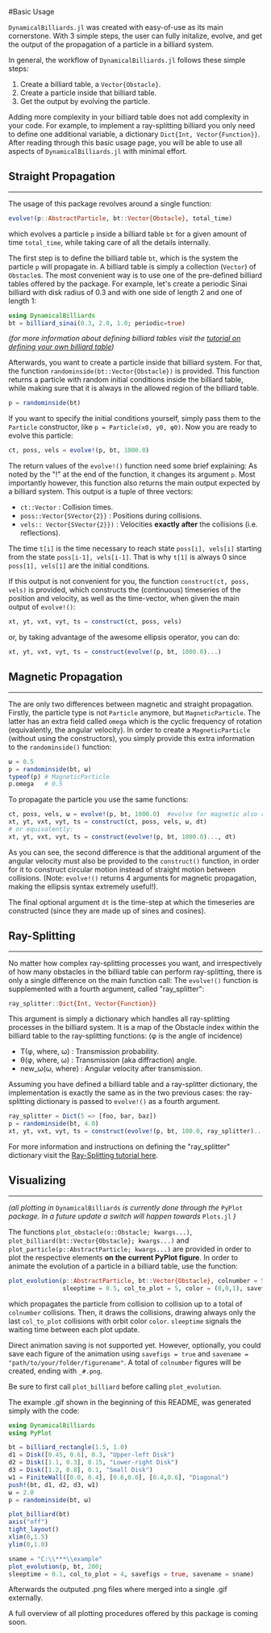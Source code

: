 
#Basic Usage


`DynamicalBilliards.jl` was created with easy-of-use as its main cornerstone.  With 3 simple steps, the user can fully initalize, evolve, and get the output of the propagation of a particle in a billiard system.


In general, the workflow of `DynamicalBilliards.jl` follows these simple steps:


1. Create a billiard table, a `Vector{Obstacle}`.
2. Create a particle inside that billiard table.
3. Get the output by evolving the particle.


Adding more complexity in your billiard table does not add complexity in your code. For example, to implement a ray-splitting billiard you only need to define one additional variable, a dictionary `Dict{Int, Vector{Function}}`. After reading through this basic usage page,  you will be able to use all aspects of `DynamicalBilliards.jl` with minimal effort.


<a id='Straight-Propagation-1'></a>

## Straight Propagation


---


The usage of this package revolves around a single function: 


```julia
evolve!(p::AbstractParticle, bt::Vector{Obstacle}, total_time)
```


which evolves a particle `p` inside a billiard table `bt` for a given amount of time `total_time`,  while taking care of all the details internally. 


The first step is to define the billiard table `bt`, which is the system the particle `p` will propagate in.  A billiard table is simply a collection (`Vector`) of `Obstacle`s. The most convenient way is to use  one of the pre-defined billiard tables offered by the package. For example, let's create a periodic Sinai  billiard with disk radius of 0.3 and with one side of length 2 and one of length 1:


```julia
using DynamicalBilliards
bt = billiard_sinai(0.3, 2.0, 1.0; periodic=true)
```


*(for more information about defining billiard tables visit the [tutorial on defining your own billiard table](/tutorials/billiard_table))*


Afterwards, you want to create a particle inside that billiard system.  For that, the function `randominside(bt::Vector{Obstacle})` is provided.  This function returns a particle with random initial conditions inside the billiard table,  while making sure that it is always in the allowed region of the billiard table.


```julia
p = randominside(bt)
```


If you want to specify the initial conditions yourself, simply pass them to the `Particle` constructor, like `p = Particle(x0, y0, φ0)`. Now you are ready to evolve this particle:


```julia
ct, poss, vels = evolve!(p, bt, 1000.0)
```


The return values of the `evolve!()` function need some brief explaining: As noted by the "!" at the end of the function,  it changes its argument `p`. Most importantly however, this function also returns the main output expected by a billiard system. This output is a tuple of three vectors:


  * `ct::Vector` : Collision times.
  * `poss::Vector{SVector{2}}` : Positions during collisions.
  * `vels:: Vector{SVector{2}})` : Velocities **exactly after** the collisions (i.e. reflections).


The time `t[i]` is the time necessary to reach state `poss[i], vels[i]` starting from the state `poss[i-1], vels[i-1]`. That is why `t[1]` is always 0 since `poss[1], vels[1]` are the initial conditions.


If this output is not convenient for you, the function `construct(ct, poss, vels)` is provided,  which constructs the (continuous) timeseries of the position and velocity, as well as the time-vector, when given the main output of `evolve!()`:


```julia
xt, yt, vxt, vyt, ts = construct(ct, poss, vels)
```


or, by taking advantage of the awesome ellipsis operator, you can do:


```julia
xt, yt, vxt, vyt, ts = construct(evolve!(p, bt, 1000.0)...)
```


<a id='Magnetic-Propagation-1'></a>

## Magnetic Propagation


---


The are only two differences between magnetic and straight propagation.  Firstly, the particle type is not `Particle` anymore, but `MagneticParticle`.  The latter has an extra field called `omega` which is the cyclic frequency of rotation  (equivalently, the angular velocity). In order to create a `MagneticParticle` (without using the constructors),  you simply provide this extra information to the `randominside()` function:


```julia
ω = 0.5
p = randominside(bt, ω)
typeof(p) # MagneticParticle
p.omega   # 0.5
```


To propagate the particle you use the same functions:


```julia
ct, poss, vels, ω = evolve!(p, bt, 1000.0)  #evolve for magnetic also returns ω
xt, yt, vxt, vyt, ts = construct(ct, poss, vels, ω, dt)
# or equivalently: 
xt, yt, vxt, vyt, ts = construct(evolve!(p, bt, 1000.0)..., dt)
```


As you can see, the second difference is that the additional argument of the angular velocity must also be provided  to the `construct()` function, in order for it to construct circular motion instead of straight motion between collisions.  (Note: `evolve!()` returns 4 arguments for magnetic propagation, making the ellipsis syntax extremely useful!).


The final optional argument `dt` is the time-step at which the timeseries are constructed  (since they are made up of sines and cosines).


<a id='Ray-Splitting-1'></a>

## Ray-Splitting


---


No matter how complex ray-splitting processes you want, and irrespectively of how many obstacles in the billiard table can perform ray-splitting, there is only a single difference on the main function call: The `evolve!()` function is supplemented with a fourth argument, called "ray_splitter":


```julia
ray_splitter::Dict{Int, Vector{Function}}
```


This argument is simply a dictionary which handles all ray-splitting processes in the billiard system. It is a map of the Obstacle index within the billiard table to the ray-splitting functions: (φ is the angle of incidence)


  * T(φ, where, ω) : Transmission probability.
  * θ(φ, where, ω) : Transmission (aka diffraction) angle.
  * new_ω(ω, where) : Angular velocity after transmission.


Assuming you have defined a billiard table and a ray-splitter dictionary, the implementation is exactly the same as in the two previous cases: the ray-splitting dictionary is passed to `evolve!()` as a fourth argument.


```julia
ray_splitter = Dict(5 => [foo, bar, baz])
p = randominside(bt, 4.0)
xt, yt, vxt, vyt, ts = construct(evolve!(p, bt, 100.0, ray_splitter)..., dt = 0.01)
```


For more information and instructions on defining the "ray_splitter" dictionary visit the [Ray-Splitting tutorial here](/tutorials/ray-splitting).


<a id='Visualizing-1'></a>

## Visualizing


---


*(all plotting in* `DynamicalBilliards` *is currently done through the* `PyPlot` *package. In a future update a switch will happen towards* `Plots.jl` *)*


The functions `plot_obstacle(o::Obstacle; kwargs...)`, `plot_billiard(bt::Vector{Obstacle}; kwargs...)` and `plot_particle(p::AbstractParticle; kwargs...)` are provided in order to plot the respective elements **on the current PyPlot figure**. In order to animate the evolution of a particle in a billiard table, use the function:


```julia
plot_evolution(p::AbstractParticle, bt::Vector{Obstacle}, colnumber = 50;
               sleeptime = 0.5, col_to_plot = 5, color = (0,0,1), savefigs = false, savename = "")
```


which propagates the particle from collision to collision up to a total of `colnumber` collisions. Then, it draws the collisions, drawing always only the last `col_to_plot` collisions with orbit color `color`.  `sleeptime` signals the waiting time between each plot update.


Direct animation saving is not supported yet. However, optionally, you could save each figure of the animation using `savefigs = true` and `savename = "path/to/your/folder/figurename"`. A total of `colnumber` figures will be created, ending with `_#.png`.


Be sure to first call `plot_billiard` before calling `plot_evolution`.


The example .gif shown in the beginning of this README, was generated simply with the code:


```julia
using DynamicalBilliards
using PyPlot

bt = billiard_rectangle(1.5, 1.0)
d1 = Disk([0.45, 0.6], 0.3, "Upper-left Disk")
d2 = Disk([1.1, 0.3], 0.15, "Lower-right Disk")
d3 = Disk([1.2, 0.8], 0.1, "Small Disk")
w1 = FiniteWall([0.0, 0.4], [0.6,0.0], [0.4,0.6], "Diagonal")
push!(bt, d1, d2, d3, w1)
ω = 2.0
p = randominside(bt, ω)

plot_billiard(bt)
axis("off")
tight_layout()
xlim(0,1.5)
ylim(0,1.0)

sname = "C:\\***\\example"
plot_evolution(p, bt, 200;
sleeptime = 0.1, col_to_plot = 4, savefigs = true, savename = sname)
```


Afterwards the outputed .png files where merged into a single .gif externally.


A full overview of all plotting procedures offered by this package is coming soon.

